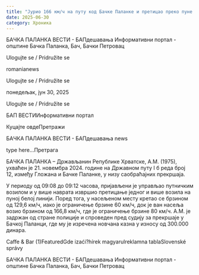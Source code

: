 ```yaml
---
title: "Јурио 166 км/ч на путу код Бачке Паланке и претицао преко пуне линије – ево како је кажњен!"
date: 2025-06-30
category: Хроника
---
```


БАЧКА ПАЛАНКА ВЕСТИ - БАПдешавања Информативни портал - општине Бачка Паланка, Бач, Бачки Петровац

Ulogujte se / Pridružite se

romanianews

Ulogujte se / Pridružite se

понедељак, јун 30, 2025

Ulogujte se / Pridružite se

БАП ВЕСТИИнформативни портал

Куцајте овдеПретражи

БАЧКА ПАЛАНКА ВЕСТИ - БАПдешавања news

type here...Претрага

БАЧКА ПАЛАНКА – Држављанин Републике Хрватске, А.М. (1975), ухваћен је 21. новембра 2024. године на Државном путу I б реда број 12, између Гложана и Бачке Паланке, у низу саобраћајних прекршаја.

У периоду од 09:08 до 09:12 часова, пријављени је управљао путничким возилом и у више наврата извршио претицање једног и више возила на пуној белој линији. Поред тога, у насељеном месту кретао се брзином од 129,6 км/ч, иако је ограничење брзине 60 км/ч, док је ван насеља возио брзином од 166,8 км/ч, где је ограничење брзине 80 км/ч.
А.М. је задржан од стране полиције и спроведен пред судију за прекршаје у Бачкој Паланци, где му је изречена новчана казна у износу од 300.000 динара.

Caffe & Bar (1)FeaturedGde izaći?hírek magyarulreklamna tablaSlovenské správy

БАЧКА ПАЛАНКА ВЕСТИ - БАПдешавања Информативни портал - општине Бачка Паланка, Бач, Бачки Петровац
